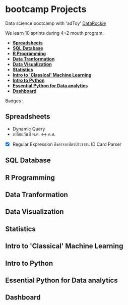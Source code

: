 # bootcamp Projects

Data science bootcamp with 'adToy' [DataRockie](https://datarockie.com/)

We learn 10 sprints during 4+2 mouth program.

- **[Spreadsheets](https://github.com/hazymist17/bootcamp_data_analysis_projects/blob/main/README.md#spreadsheets)**
- **[SQL Database](https://github.com/hazymist17/bootcamp_data_analysis_projects/blob/main/README.md#spreadsheets)**
- **[R Programming](https://github.com/hazymist17/bootcamp_data_analysis_projects/blob/main/README.md#spreadsheets)**
- **[Data Tranformation](https://github.com/hazymist17/bootcamp_data_analysis_projects/blob/main/README.md#spreadsheets)**
- **[Data Visualization](https://github.com/hazymist17/bootcamp_data_analysis_projects/blob/main/README.md#spreadsheets)**
- **[Statistics](https://github.com/hazymist17/bootcamp_data_analysis_projects/blob/main/README.md#spreadsheets)**
- **[Intro to 'Classical' Machine Learning](https://github.com/hazymist17/bootcamp_data_analysis_projects/blob/main/README.md#spreadsheets)**
- **[Intro to Python](https://github.com/hazymist17/bootcamp_data_analysis_projects/blob/main/README.md#spreadsheets)**
- **[Essential Python for Data analytics](https://github.com/hazymist17/bootcamp_data_analysis_projects/blob/main/README.md#spreadsheets)**
- **[Dashboard](https://github.com/hazymist17/bootcamp_data_analysis_projects/blob/main/README.md#spreadsheets)**

Badges : 

## Spreadsheets
- Dynamic Query
- เปลี่ยนวันที่ พ.ศ. <-> ค.ศ.
- [x]  Regular Expression ดึงค่าจากบัตรประชาชน ID Card Parser
## SQL Database
## R Programming
## Data Tranformation
## Data Visualization
## Statistics
## Intro to 'Classical' Machine Learning
## Intro to Python
## Essential Python for Data analytics
## Dashboard



































































